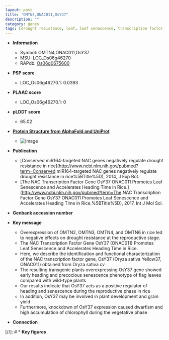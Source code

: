 ```yaml
---
layout: post
title: "OMTN4,ONAC011,OsY37"
description: ""
category: genes
tags: [drought resistance, leaf, leaf senescence, transcription factor, senescence, grain, development, grain yield, yield, vegetative, reproductive, plant development]
---
```


* **Information**  
    + Symbol: OMTN4,ONAC011,OsY37  
    + MSU: [LOC_Os06g46270](http://rice.plantbiology.msu.edu/cgi-bin/ORF_infopage.cgi?orf=LOC_Os06g46270)  
    + RAPdb: [Os06g0675600](http://rapdb.dna.affrc.go.jp/viewer/gbrowse_details/irgsp1?name=Os06g0675600)  

* **PSP score**  
    + LOC_Os06g46270.1: 0.0393 

* **PLAAC score**  
    + LOC_Os06g46270.1: 0 

* **pLDDT score**
    + 65.02

* **[Protein Structure from AlphaFold and UniProt](https://www.uniprot.org/uniprotkb/Q653V8/entry#structure)**
    + ![image](https://ricepsp.github.io/images/Q6/AF-Q653V8-F1.png)

* **Publication**  
    + [Conserved miR164-targeted NAC genes negatively regulate drought resistance in rice](http://www.ncbi.nlm.nih.gov/pubmed?term=Conserved miR164-targeted NAC genes negatively regulate drought resistance in rice%5BTitle%5D), 2014, J Exp Bot.
    + [The NAC Transcription Factor Gene OsY37 ONAC011 Promotes Leaf Senescence and Accelerates Heading Time in Rice.](http://www.ncbi.nlm.nih.gov/pubmed?term=The NAC Transcription Factor Gene OsY37 ONAC011 Promotes Leaf Senescence and Accelerates Heading Time in Rice.%5BTitle%5D), 2017, Int J Mol Sci.

* **Genbank accession number**  

* **Key message**  
    + Overexpression of OMTN2, OMTN3, OMTN4, and OMTN6 in rice led to negative effects on drought resistance at the reproductive stage.
    + The NAC Transcription Factor Gene OsY37 (ONAC011) Promotes Leaf Senescence and Accelerates Heading Time in Rice.
    + Here, we describe the identification and functional characterization of the NAC transcription factor gene, OsY37 (Oryza sativa Yellow37, ONAC011) obtained from Oryza sativa cv
    + The resulting transgenic plants overexpressing OsY37 gene showed early heading and precocious senescence phenotype of flag leaves compared with wild-type plants
    + Our results indicate that OsY37 acts as a positive regulator of heading and senescence during the reproductive phase in rice
    + In addition, OsY37 may be involved in plant development and grain yield
    + Furthermore, knockdown of OsY37 expression caused dwarfism and high accumulation of chlorophyll during the vegetative phase

* **Connection**  

[//]: # * **Key figures**  


